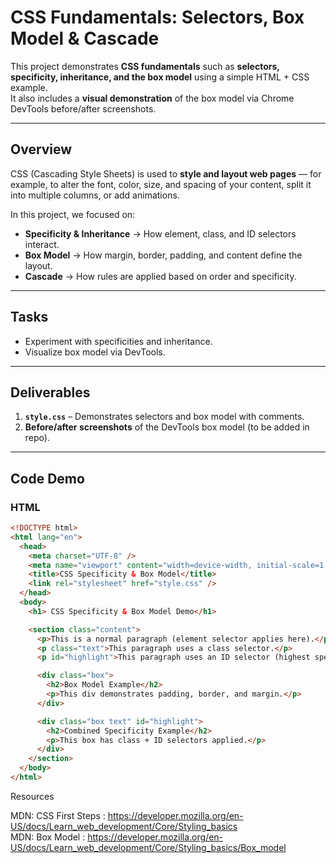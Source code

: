 # CSS Fundamentals: Selectors, Box Model & Cascade

This project demonstrates **CSS fundamentals** such as **selectors, specificity, inheritance, and the box model** using a simple HTML + CSS example.  
It also includes a **visual demonstration** of the box model via Chrome DevTools before/after screenshots.

---

## Overview
CSS (Cascading Style Sheets) is used to **style and layout web pages** — for example, to alter the font, color, size, and spacing of your content, split it into multiple columns, or add animations.  

In this project, we focused on:
- **Specificity & Inheritance** → How element, class, and ID selectors interact.  
- **Box Model** → How margin, border, padding, and content define the layout.  
- **Cascade** → How rules are applied based on order and specificity.  

---

## Tasks
- Experiment with specificities and inheritance.  
- Visualize box model via DevTools.  

---

## Deliverables
1. **`style.css`** – Demonstrates selectors and box model with comments.  
2. **Before/after screenshots** of the DevTools box model (to be added in repo).  

---

## Code Demo

### HTML
```html
<!DOCTYPE html>
<html lang="en">
  <head>
    <meta charset="UTF-8" />
    <meta name="viewport" content="width=device-width, initial-scale=1.0" />
    <title>CSS Specificity & Box Model</title>
    <link rel="stylesheet" href="style.css" />
  </head>
  <body>
    <h1> CSS Specificity & Box Model Demo</h1>

    <section class="content">
      <p>This is a normal paragraph (element selector applies here).</p>
      <p class="text">This paragraph uses a class selector.</p>
      <p id="highlight">This paragraph uses an ID selector (highest specificity).</p>

      <div class="box">
        <h2>Box Model Example</h2>
        <p>This div demonstrates padding, border, and margin.</p>
      </div>

      <div class="box text" id="highlight">
        <h2>Combined Specificity Example</h2>
        <p>This box has class + ID selectors applied.</p>
      </div>
    </section>
  </body>
</html>

```
Resources

MDN: CSS First Steps : https://developer.mozilla.org/en-US/docs/Learn_web_development/Core/Styling_basics     
MDN: Box Model : https://developer.mozilla.org/en-US/docs/Learn_web_development/Core/Styling_basics/Box_model
